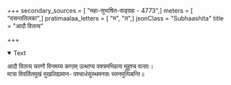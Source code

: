 +++
secondary_sources = [ "महा-सुभाषित-सङ्ग्रहः - 4773",]
meters = [ "वसन्ततिलका",]
pratimaalaa_letters = [ "म", "त",]
jsonClass = "Subhaashita"
title = "आदौ वितत्य"

+++

<details open><summary>Text</summary>

आदौ वितत्य चरणौ विनमय्य कण्ठम् उत्थाप्य वक्त्रमभिहत्य मुहुश्च वत्साः।  
मात्रा विवर्तितमुखं मुखलिह्यमान- पश्चार्धसुस्थमनसः स्तनमुत्पिबन्ति॥
</details>
